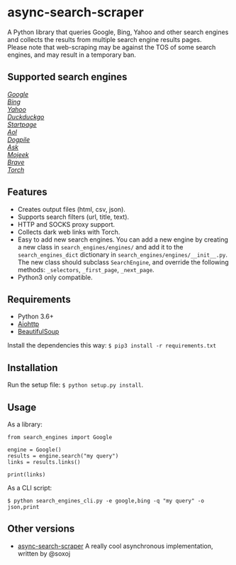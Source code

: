 # async-search-scraper  

A Python library that queries Google, Bing, Yahoo and other search engines and collects the results from multiple search engine results pages.  
Please note that web-scraping may be against the TOS of some search engines, and may result in a temporary ban.

## Supported search engines  

_[Google](https://www.google.com)_  
_[Bing](https://www.bing.com)_  
_[Yahoo](https://search.yahoo.com)_  
_[Duckduckgo](https://duckduckgo.com)_  
_[Startpage](https://www.startpage.com)_  
_[Aol](https://search.aol.com)_  
_[Dogpile](https://www.dogpile.com)_  
_[Ask](https://uk.ask.com)_  
_[Mojeek](https://www.mojeek.com)_  
_[Brave](https://search.brave.com/)_  
_[Torch](http://xmh57jrzrnw6insl.onion/4a1f6b371c/search.cgi)_  

## Features  

 - Creates output files (html, csv, json).  
 - Supports search filters (url, title, text).  
 - HTTP and SOCKS proxy support.  
 - Collects dark web links with Torch.  
 - Easy to add new search engines. You can add a new engine by creating a new class in `search_engines/engines/` and add it to the  `search_engines_dict` dictionary in `search_engines/engines/__init__.py`. The new class should subclass `SearchEngine`, and override the following methods: `_selectors`, `_first_page`, `_next_page`. 
 - Python3 only compatible.  

## Requirements  

- Python 3.6+  
- [Aiohttp](https://docs.aiohttp.org/en/stable/index.html)
- [BeautifulSoup](https://www.crummy.com/software/BeautifulSoup/bs4/doc/)

Install the dependencies this way: `$ pip3 install -r requirements.txt`

## Installation  

Run the setup file: `$ python setup.py install`.  

## Usage  

As a library:  

```
from search_engines import Google

engine = Google()
results = engine.search("my query")
links = results.links()

print(links)
```

As a CLI script:  

```  
$ python search_engines_cli.py -e google,bing -q "my query" -o json,print
```

## Other versions  

 - [async-search-scraper](https://github.com/soxoj/async-search-scraper) A really cool asynchronous implementation, written by @soxoj   
